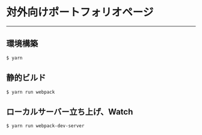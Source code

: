 # 対外向けポートフォリオページ

---

## 環境構築

`$ yarn`

## 静的ビルド

`$ yarn run webpack`

## ローカルサーバー立ち上げ、Watch

`$ yarn run webpack-dev-server`
